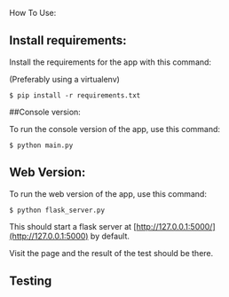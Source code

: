How To Use:

## Install requirements:

Install the requirements for the app with this command:

(Preferably using a virtualenv)

```
$ pip install -r requirements.txt
```

##Console version:

To run the console version of the app, use this command:
```
$ python main.py
```

## Web Version:

To run the web version of the app, use this command:
```
$ python flask_server.py
```

This should start a flask server at [http://127.0.0.1:5000/](http://127.0.0.1:5000) by default.

Visit the page and the result of the test should be there.


## Testing